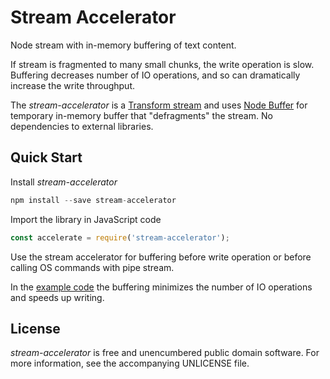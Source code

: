 # Stream Accelerator

Node stream with in-memory buffering of text content.

If stream is fragmented to many small chunks, the write operation is slow. Buffering decreases number of IO operations, and so can dramatically increase the write throughput.

The _stream-accelerator_ is a [Transform stream](https://nodejs.org/api/stream.html#stream_class_stream_transform) and uses [Node Buffer](https://nodejs.org/api/buffer.html) for temporary in-memory buffer that "defragments" the stream. No dependencies to external libraries.

## Quick Start

Install _stream-accelerator_

``` JavaScript
npm install --save stream-accelerator
```

Import the library in JavaScript code

``` JavaScript
const accelerate = require('stream-accelerator');
```

Use the stream accelerator for buffering before write operation or before calling OS commands with pipe stream.

In the [example code](./example.js) the buffering minimizes the number of IO operations and speeds up writing.

## License

_stream-accelerator_ is free and unencumbered public domain software. For more information, see the accompanying UNLICENSE file.
